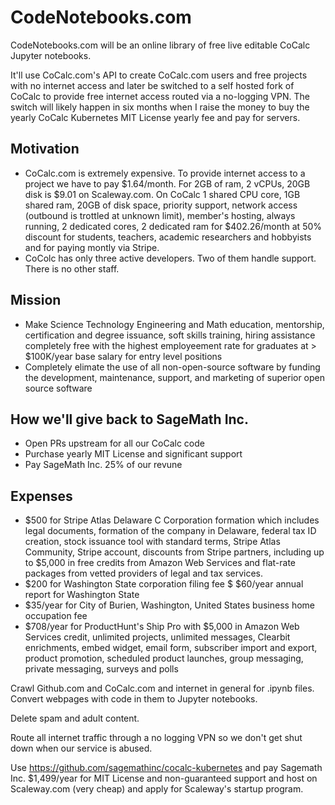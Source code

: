 # CodeNotebooks.com

CodeNotebooks.com will be an online library of free live editable CoCalc Jupyter notebooks. 

It'll use CoCalc.com's API to create CoCalc.com users and free projects with no internet access and later be switched to a self hosted fork of CoCalc to provide free internet access routed via a no-logging VPN. The switch will likely happen in six months when I raise the money to buy the yearly CoCalc Kubernetes MIT License yearly fee and pay for servers.

## Motivation

* CoCalc.com is extremely expensive. To provide internet access to a project we have to pay $1.64/month. For 2GB of ram, 2 vCPUs, 20GB disk is $9.01 on Scaleway.com. On CoCalc 1 shared CPU core, 1GB shared ram, 20GB of disk space, priority support, network access (outbound is trottled at unknown limit), member's hosting, always running, 2 dedicated cores, 2 dedicated ram for $402.26/month at 50% discount for students, teachers, academic researchers and hobbyists and for paying montly via Stripe.  
* CoColc has only three active developers. Two of them handle support. There is no other staff.

## Mission

* Make Science Technology Engineering and Math education, mentorship, certification and degree issuance, soft skills training, hiring assistance completely free with the highest employeement rate for graduates at > $100K/year base salary for entry level positions
* Completely elimate the use of all non-open-source software by funding the development, maintenance, support, and marketing of superior open source software

## How we'll give back to SageMath Inc.

* Open PRs upstream for all our CoCalc code
* Purchase yearly MIT License and significant support
* Pay SageMath Inc. 25% of our revune

## Expenses

* $500 for Stripe Atlas Delaware C Corporation formation which includes legal documents, formation of the company in Delaware, federal tax ID creation, stock issuance tool with standard terms, Stripe Atlas Community, Stripe account, discounts from Stripe partners, including up to $5,000 in free credits from Amazon Web Services and flat-rate packages from vetted providers of legal and tax services. 
* $200 for Washington State corporation filing fee
$ $60/year annual report for Washington State
* $35/year for City of Burien, Washington, United States business home occupation fee
* $708/year for ProductHunt's Ship Pro with $5,000 in Amazon Web Services credit, unlimited projects, unlimited messages, Clearbit enrichments, embed widget,
email form, subscriber import and export, product promotion, scheduled product launches, group messaging, private messaging, surveys and polls

Crawl Github.com and CoCalc.com and internet in general for .ipynb files. Convert webpages with code in them to Jupyter notebooks.

Delete spam and adult content.

Route all internet traffic through a no logging VPN so we don't get shut down when our service is abused.

Use https://github.com/sagemathinc/cocalc-kubernetes and pay Sagemath Inc. $1,499/year for MIT License and non-guaranteed support and host on Scaleway.com (very cheap) and apply for Scaleway's startup program.
